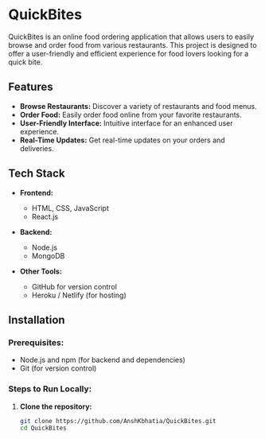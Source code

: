 # QuickBites

QuickBites is an online food ordering application that allows users to easily browse and order food from various restaurants. This project is designed to offer a user-friendly and efficient experience for food lovers looking for a quick bite.

## Features

- **Browse Restaurants:** Discover a variety of restaurants and food menus.
- **Order Food:** Easily order food online from your favorite restaurants.
- **User-Friendly Interface:** Intuitive interface for an enhanced user experience.
- **Real-Time Updates:** Get real-time updates on your orders and deliveries.

## Tech Stack

- **Frontend:**
  - HTML, CSS, JavaScript
  - React.js 
- **Backend:**
  - Node.js 
  - MongoDB

- **Other Tools:**
  - GitHub for version control
  - Heroku / Netlify (for hosting)

## Installation

### Prerequisites:
- Node.js and npm (for backend and dependencies)
- Git (for version control)

### Steps to Run Locally:

1. **Clone the repository:**
   ```bash
   git clone https://github.com/AnshKbhatia/QuickBites.git
   cd QuickBites
